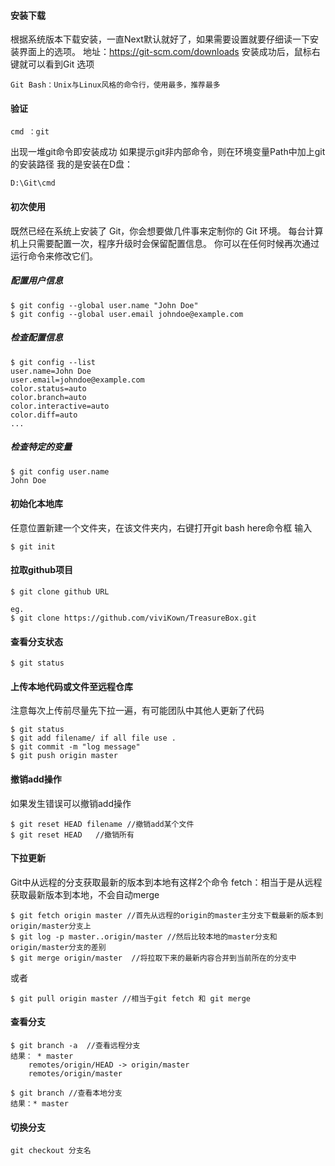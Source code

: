 ####  安装下载
根据系统版本下载安装，一直Next默认就好了，如果需要设置就要仔细读一下安装界面上的选项。
地址：https://git-scm.com/downloads
安装成功后，鼠标右键就可以看到Git 选项
```
Git Bash：Unix与Linux风格的命令行，使用最多，推荐最多
```
#### 验证
```
cmd ：git
```
出现一堆git命令即安装成功
如果提示git非内部命令，则在环境变量Path中加上git的安装路径
我的是安装在D盘：
```
D:\Git\cmd
```
#### 初次使用
既然已经在系统上安装了 Git，你会想要做几件事来定制你的 Git 环境。 每台计算机上只需要配置一次，程序升级时会保留配置信息。 你可以在任何时候再次通过运行命令来修改它们。
##### 配置用户信息
```
$ git config --global user.name "John Doe"
$ git config --global user.email johndoe@example.com
```
##### 检查配置信息
```
$ git config --list
user.name=John Doe
user.email=johndoe@example.com
color.status=auto
color.branch=auto
color.interactive=auto
color.diff=auto
...
```
##### 检查特定的变量
```
$ git config user.name
John Doe
```
#### 初始化本地库
任意位置新建一个文件夹，在该文件夹内，右键打开git bash here命令框
输入
```
$ git init
```
#### 拉取github项目
```
$ git clone github URL

eg.
$ git clone https://github.com/viviKown/TreasureBox.git
```
#### 查看分支状态
```
$ git status
```
#### 上传本地代码或文件至远程仓库
注意每次上传前尽量先下拉一遍，有可能团队中其他人更新了代码
```
$ git status
$ git add filename/ if all file use .
$ git commit -m "log message"
$ git push origin master
```
#### 撤销add操作
如果发生错误可以撤销add操作
```
$ git reset HEAD filename //撤销add某个文件
$ git reset HEAD   //撤销所有
```
#### 下拉更新
Git中从远程的分支获取最新的版本到本地有这样2个命令
fetch：相当于是从远程获取最新版本到本地，不会自动merge
```
$ git fetch origin master //首先从远程的origin的master主分支下载最新的版本到origin/master分支上 
$ git log -p master..origin/master //然后比较本地的master分支和origin/master分支的差别
$ git merge origin/master  //将拉取下来的最新内容合并到当前所在的分支中
```
或者

```
$ git pull origin master //相当于git fetch 和 git merge
```

#### 查看分支
```
$ git branch -a  //查看远程分支
结果：	* master
  	remotes/origin/HEAD -> origin/master
  	remotes/origin/master

$ git branch //查看本地分支
结果：* master
```
#### 切换分支
```
git checkout 分支名
```






